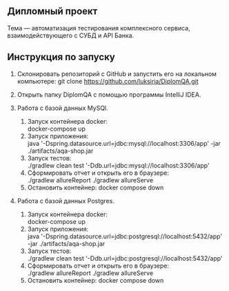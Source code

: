 ## Дипломный проект

Тема — автоматизация тестирования комплексного сервиса, взаимодействующего с СУБД и API Банка.

## Инструкция по запуску

1. Склонировать репозиторий с GitHub и запустить его на локальном компьютере:
   git clone https://github.com/luksiria/DiplomQA.git

2. Открыть папку DiplomQA с помощью программы IntelliJ IDEA.

3. Работа с базой данных MySQl.
   1) Запуск контейнера docker:  
      docker-compose up
   2) Запуск приложения:  
      java '-Dspring.datasource.url=jdbc:mysql://localhost:3306/app' -jar ./artifacts/aqa-shop.jar
   3) Запуск тестов:  
      ./gradlew clean test '-Ddb.url=jdbc:mysql://localhost:3306/app'
   4) Сформировать отчет и открыть его в браузере:  
      ./gradlew allureReport
      ./gradlew allureServe
   5) Остановить контейнер:
      docker compose down

4. Работа с базой данных Postgres.
    1) Запуск контейнера docker:  
       docker-compose up
    2) Запуск приложения:  
       java '-Dspring.datasource.url=jdbc:postgresql://localhost:5432/app' -jar ./artifacts/aqa-shop.jar
    3) Запуск тестов:  
       ./gradlew clean test '-Ddb.url=jdbc:postgresql://localhost:5432/app'
   4) Сформировать отчет и открыть его в браузере:  
      ./gradlew allureReport
      ./gradlew allureServe
   5) Остановить контейнер:
      docker compose down
